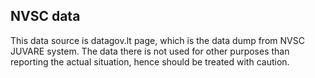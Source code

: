 NVSC data
--------

This data source is datagov.lt page, which is the data dump from NVSC JUVARE system. The data there is not used for other purposes than reporting the actual situation, hence should be treated with caution.